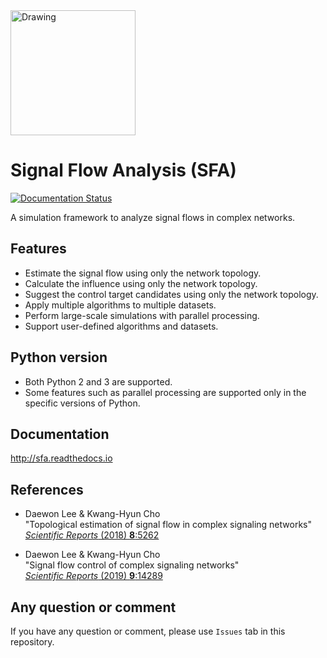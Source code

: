 <img src="sfa.png" alt="Drawing" width="200px"/>

Signal Flow Analysis (SFA)
==========================
[![Documentation Status](https://readthedocs.org/projects/sfa/badge/?version=latest)](https://sfa.readthedocs.io/en/latest/?badge=latest)

A simulation framework to analyze signal flows in complex networks.

## Features ##
* Estimate the signal flow using only the network topology.
* Calculate the influence using only the network topology.
* Suggest the control target candidates using only the network topology.
* Apply multiple algorithms to multiple datasets.
* Perform large-scale simulations with parallel processing.
* Support user-defined algorithms and datasets.

## Python version ##
* Both Python 2 and 3 are supported.
* Some features such as parallel processing are supported only in the specific versions of Python.

## Documentation ##
http://sfa.readthedocs.io

## References ##
* Daewon Lee & Kwang-Hyun Cho </br>
  "Topological estimation of signal flow in complex signaling networks" </br>
  [*Scientific Reports* (2018) **8**:5262](https://www.nature.com/articles/s41598-018-23643-5) </br>

* Daewon Lee & Kwang-Hyun Cho </br>
  "Signal flow control of complex signaling networks" </br>
  [*Scientific Reports* (2019) **9**:14289](https://www.nature.com/articles/s41598-019-50790-0) </br>

## Any question or comment ##
If you have any question or comment, please use `Issues` tab in this repository.

